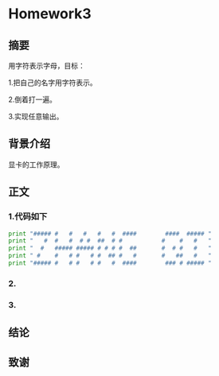# Homework3
## 摘要

用字符表示字母，目标：
 
 1.把自己的名字用字符表示。
 
 2.倒着打一遍。
 
 3.实现任意输出。

## 背景介绍
  显卡的工作原理。
  
## 正文
### 1.代码如下
```python
print "##### #   #   #   #   #  ####        ####  ##### "
print "   #  #   #  # #  ##  # #           #    #   #   "
print "  #   ##### ##### # # # #  ##       #  # #   #   "
print " #    #   # #   # #  ## #   #       #   ##   #   "
print "##### #   # #   # #   #  ####        ### # ##### "
```

### 2.

### 3.

## 结论

## 致谢

